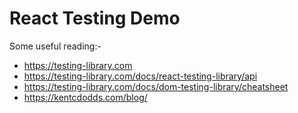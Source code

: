 # React Testing Demo

Some useful reading:-

- https://testing-library.com
- https://testing-library.com/docs/react-testing-library/api
- https://testing-library.com/docs/dom-testing-library/cheatsheet
- https://kentcdodds.com/blog/
